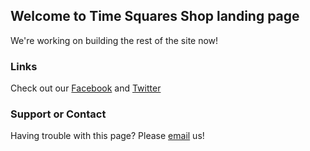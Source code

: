 ## Welcome to Time Squares Shop landing page

We're working on building the rest of the site now!

### Links

Check out our [Facebook](facebook.timesquaresshop.com) and [Twitter](twitter.timesquaresshop.com)

### Support or Contact

Having trouble with this page? Please [email](mailto:timesquaresshop@gmail.com) us!
